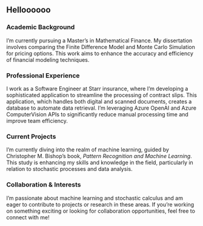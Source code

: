 ## Helloooooo

### Academic Background

I’m currently pursuing a Master’s in Mathematical Finance. My dissertation involves comparing the Finite Difference Model and Monte Carlo Simulation for pricing options. This work aims to enhance the accuracy and efficiency of financial modeling techniques.

### Professional Experience

I work as a Software Engineer at Starr insurance, where I’m developing a sophisticated application to streamline the processing of contract slips. This application, which handles both digital and scanned documents, creates a database to automate data retrieval. I’m leveraging Azure OpenAI and Azure ComputerVision APIs to significantly reduce manual processing time and improve team efficiency.

### Current Projects

I’m currently diving into the realm of machine learning, guided by Christopher M. Bishop’s book, *Pattern Recognition and Machine Learning*. This study is enhancing my skills and knowledge in the field, particularly in relation to stochastic processes and data analysis.

### Collaboration & Interests

I’m passionate about machine learning and stochastic calculus and am eager to contribute to projects or research in these areas. If you’re working on something exciting or looking for collaboration opportunities, feel free to connect with me!





<!--
**dkp116/dkp116** is a ✨ _special_ ✨ repository because its `README.md` (this file) appears on your GitHub profile.

Here are some ideas to get you started:

- 🔭 I’m currently working on ...
- 🌱 I’m currently learning ...
- 👯 I’m looking to collaborate on ...
- 🤔 I’m looking for help with ...
- 💬 Ask me about ...
- 📫 How to reach me: ...
- 😄 Pronouns: ...
- ⚡ Fun fact: ...
<img alt="Gmail" src="https://img.shields.io/badge/Gmail-D14836?style=for-the-badge&logo=gmail&logoColor=white" /> 
-->
